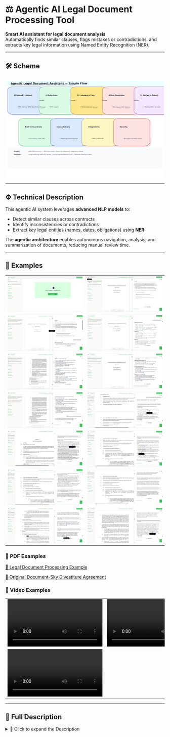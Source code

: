 # ⚖️ Agentic AI Legal Document Processing Tool

**Smart AI assistant for legal document analysis**  
Automatically finds similar clauses, flags mistakes or contradictions, and extracts key legal information using Named Entity Recognition (NER).

---

## 🛠️ Scheme

<img src="./img/img-1.png" alt="Scheme" />

---

## ⚙️ Technical Description

This agentic AI system leverages **advanced NLP models** to:

- Detect similar clauses across contracts
- Identify inconsistencies or contradictions
- Extract key legal entities (names, dates, obligations) using **NER**

The **agentic architecture** enables autonomous navigation, analysis, and summarization of documents, reducing manual review time.

---

## 🧩 Examples

<table>
    <tbody>
        <tr>
            <td>
                <img src="./img/img-2.png" alt="img" />
            </td>
            <td>
                <img src="./img/img-3.png" alt="img" />
            </td>
        </tr>
        <tr>
            <td>
                <img src="./img/img-4.png" alt="img" />
            </td>
            <td>
                <img src="./img/img-5.png" alt="img" />
            </td>
        </tr>
        <tr>
            <td>
                <img src="./img/img-6.png" alt="img" />
            </td>
            <td>
                <img src="./img/img-7.png" alt="img" />
            </td>
        </tr>
        <tr>
            <td>
                <img src="./img/img-8.png" alt="img" />
            </td>
            <td>
                <img src="./img/img-9.png" alt="img" />
            </td>
        </tr>
        <tr>
            <td>
                <img src="./img/img-10.png" alt="img" />
            </td>
            <td>
                <img src="./img/img-11.png" alt="img" />
            </td>
        </tr>
        <tr>
            <td>
                <img src="./img/img-12.png" alt="img" />
            </td>
            <td>
                <img src="./img/img-13.png" alt="img" />
            </td>
        </tr>
        <tr>
            <td>
                <img src="./img/img-14.png" alt="img" />
            </td>
            <td>
                <img src="./img/img-15.png" alt="img" />
            </td>
        </tr>
    </tbody>
</table>

### 📄 PDF Examples

[📄 Legal Document Processing Example](./src/Legal_Document_Processing_Example.pdf)

[📄 Original Document-Sky Divestiture Agreement](./src/Original_Document-Sky_Divestiture_Agreement.pdf)

### 🎥 Video Examples

<table>
    <tbody>
        <tr>
            <td>
                <video src="https://github.com/user-attachments/assets/8e0e5972-fb18-408e-a19d-975492c6668a" controls preload>
                    Your browser does not support the video tag.
                </video>
            </td>
            <td>
                <video src="https://github.com/user-attachments/assets/b662821f-02e3-4e21-b43d-7834989f717a" controls preload>
                    Your browser does not support the video tag.
                </video>
            </td>
        </tr>
        <tr>
            <td>
                <video src="https://github.com/user-attachments/assets/3b26f444-ea76-4c08-9ddf-564f6636d18b" controls preload>
                    Your browser does not support the video tag.
                </video>
            </td>
            <td></td>
        </tr>
    </tbody>
</table>

---

## 📖 Full Description

<details>
  <summary>📖 Click to expand the Description</summary>

### 🔍 Problem

Legal documents are often:

- Complex, dense, and redundant
- Time-consuming to review manually
- Prone to human error, especially across jurisdictions

Traditional tools lack **contextual sensitivity**, limiting their effectiveness in real-world scenarios.

---

### 💡 Solution

This tool provides a **sophisticated, autonomous solution**:

- Fine-tuned **Legal-BERT** for domain-specific NER
- **Retrieval-Augmented Generation (RAG)** for clause comparison and contextual analysis
- Agentic AI for autonomous document navigation and summarization
- Integration-ready for legal workflows and DMS systems

---

### 🧠 Training Process

#### Preprocessing

- Collected a large legal corpus: contracts, filings, case law, annotated documents
- Cleaned text and normalized terminology
- Segmented documents into **clause-level units**
- Manually annotated parties, dates, obligations, statutes, financial terms

#### Model Selection

- Base model: **BERT**, fine-tuned on legal text (Legal-BERT variant)
- RAG integrated for external document referencing and clause similarity
- Human-in-the-loop feedback to enhance output relevance

#### Training & Validation

- Supervised learning on annotated NER dataset (80/20 train/validation split)
- Co-training for RAG: retrieval + generation alignment
- Iterative feedback from legal professionals

#### Evaluation Metrics

- **NER:** Precision, Recall, F1-score
- **Clause similarity/contradiction:** Semantic similarity + manual validation
- **RAG retrieval:** Top-k accuracy, BLEU scores

---

### 🌟 Highlights

- Accurate detection of clause duplication, variation, and contradiction
- Advanced Legal NER with high precision and recall
- Context-aware clause comparison across large document sets
- Autonomous analysis via agentic AI
- Seamless integration into legal workflows

---

### 🏆 Achievements

- >90% accuracy in extracting legal entities (benchmark datasets)
- Up to 60% reduction in contract review time (law firm pilots)
- Detected inconsistencies in M&A agreements missed manually
- Deployed successfully in enterprise environments for compliance auditing

---

### 🛠️ Technologies Used

- **BERT / Legal-BERT** for NER
- **Retrieval-Augmented Generation (RAG)** for contextual clause analysis
- Python, PyTorch, Hugging Face Transformers
- **FAISS** for fast retrieval
- Agentic AI framework for autonomous task execution
- Secure APIs for integration with DMS / CRMs

---

### 🎯 Use Cases

- Legal contract review and standardization
- Compliance monitoring & regulatory checks
- Due diligence for M&A or investment rounds
- Legal clause library creation for reuse & audit
- Assisting junior associates and paralegals with document analysis

---

### 📚 References

1. Chalkidis, I., Fergadiotis, M., Malakasiotis, P., Aletras, N., & Androutsopoulos, I. (2020). *LEGAL-BERT: The Muppets straight out of Law School.* [arXiv](https://arxiv.org/abs/2010.02559)
2. Lewis, P., et al. (2020). *Retrieval-Augmented Generation for Knowledge-Intensive NLP Tasks.* [arXiv](https://arxiv.org/abs/2005.11401)
3. Devlin, J., Chang, M. W., Lee, K., & Toutanova, K. (2019). *BERT: Pre-training of Deep Bidirectional Transformers for Language Understanding.* [arXiv](https://arxiv.org/abs/1810.04805)
4. Nadeem, M., Bethard, S., & Uzuner, Ö. (2019). *Identifying Contractual Obligations in Legal Text.* Proceedings of the Natural Legal Language Processing Workshop.
5. Zhong, H., et al. (2020). *How Does NLP Benefit Legal System: A Summary of Legal Artificial Intelligence.* [arXiv](https://arxiv.org/abs/2004.12158)
6. Bommarito II, M. J., & Katz, D. M. (2017). *A Neural Approach to Predicting Supreme Court Decisions.* [PeerJ](https://peerj.com/articles/cs-93/)


</details>

